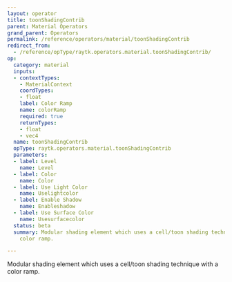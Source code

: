 ```yaml
---
layout: operator
title: toonShadingContrib
parent: Material Operators
grand_parent: Operators
permalink: /reference/operators/material/toonShadingContrib
redirect_from:
  - /reference/opType/raytk.operators.material.toonShadingContrib/
op:
  category: material
  inputs:
  - contextTypes:
    - MaterialContext
    coordTypes:
    - float
    label: Color Ramp
    name: colorRamp
    required: true
    returnTypes:
    - float
    - vec4
  name: toonShadingContrib
  opType: raytk.operators.material.toonShadingContrib
  parameters:
  - label: Level
    name: Level
  - label: Color
    name: Color
  - label: Use Light Color
    name: Uselightcolor
  - label: Enable Shadow
    name: Enableshadow
  - label: Use Surface Color
    name: Usesurfacecolor
  status: beta
  summary: Modular shading element which uses a cell/toon shading technique with a
    color ramp.

---
```



Modular shading element which uses a cell/toon shading technique with a color ramp.